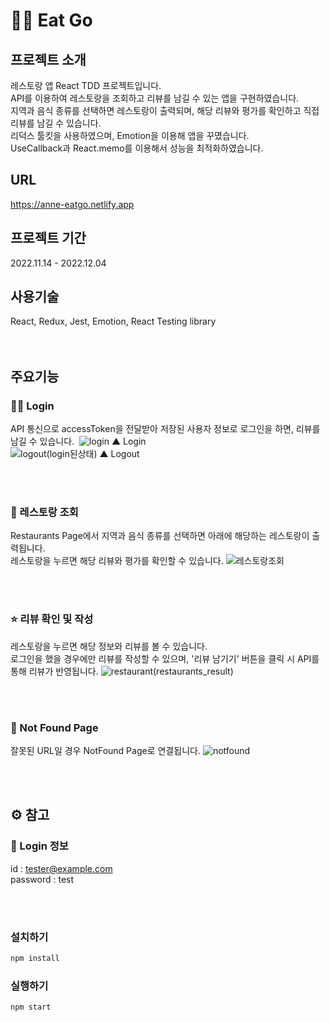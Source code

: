 # 👨‍🍳 Eat Go

## 프로젝트 소개
레스토랑 앱 React TDD 프로젝트입니다.<br />
API를 이용하여 레스토랑을 조회하고 리뷰를 남길 수 있는 앱을 구현하였습니다.<br />
지역과 음식 종류를 선택하면 레스토랑이 출력되며, 해당 리뷰와 평가를 확인하고 직접 리뷰를 남길 수 있습니다.<br />
리덕스 툴킷을 사용하였으며, Emotion을 이용해 앱을 꾸몄습니다.<br />
UseCallback과 React.memo를 이용해서 성능을 최적화하였습니다.

## URL
https://anne-eatgo.netlify.app

## 프로젝트 기간
2022.11.14 - 2022.12.04

## 사용기술
React, Redux, Jest, Emotion,
React Testing library
<br /><br /><br />

## 주요기능
### 🙍‍♂️ Login
API 통신으로 accessToken을 전달받아 저장된 사용자 정보로 로그인을 하면, 리뷰를 남길 수 있습니다. 
![login](https://user-images.githubusercontent.com/108104436/208664508-e82bb8d7-be4b-483a-bc9a-1d821d98b965.png)
▲ Login
<br />
![logout(login된상태)](https://user-images.githubusercontent.com/108104436/208664525-000d7de0-9e96-4658-b970-f73f76470862.png)
▲ Logout

<br /><br />

### 🍴 레스토랑 조회
Restaurants Page에서 지역과 음식 종류를 선택하면 아래에 해당하는 레스토랑이 출력됩니다.<br />
레스토랑을 누르면 해당 리뷰와 평가를 확인할 수 있습니다.
![레스토랑조회](https://user-images.githubusercontent.com/108104436/208671853-dc48d70c-c396-4da7-a36d-8f1f08e3af9a.gif)


<br /><br />
### ⭐ 리뷰 확인 및 작성
레스토랑을 누르면 해당 정보와 리뷰를 볼 수 있습니다.<br />
로그인을 했을 경우에만 리뷰를 작성할 수 있으며, '리뷰 남기기' 버튼을 클릭 시 API를 통해 리뷰가 반영됩니다.
![restaurant(restaurants_result)](https://user-images.githubusercontent.com/108104436/208667753-807eff89-8209-4c10-b015-ad8a173d9a1a.png)

<br /><br />
### 🔺 Not Found Page
잘못된 URL일 경우 NotFound Page로 연결됩니다.
![notfound](https://user-images.githubusercontent.com/108104436/208667190-ef095c76-7395-4ba3-a166-bf2286cdfcaa.png)


<br /><br />
## ⚙ 참고
### 🔐 Login 정보
id : tester@example.com <br />
password : test

<br /><br />
### 설치하기

```bash
npm install
```

### 실행하기

```bash
npm start
```

